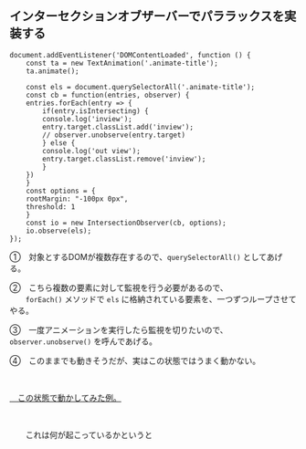 
## インターセクションオブザーバーでパララックスを実装する

```4D
document.addEventListener('DOMContentLoaded', function () {
    const ta = new TextAnimation('.animate-title');
    ta.animate();

    const els = document.querySelectorAll('.animate-title');
    const cb = function(entries, observer) {
    entries.forEach(entry => {
        if(entry.isIntersecting) {
        console.log('inview');
        entry.target.classList.add('inview');
        // observer.unobserve(entry.target)
        } else {
        console.log('out view');
        entry.target.classList.remove('inview');
        }
    })
    }
    const options = {
    rootMargin: "-100px 0px",
    threshold: 1
    }
    const io = new IntersectionObserver(cb, options);
    io.observe(els);
});
```

①　対象とするDOMが複数存在するので、`querySelectorAll()` としてあげる。  

②　こちら複数の要素に対して監視を行う必要があるので、  
　　`forEach()` メソッドで `els` に格納されている要素を、一つずつループさせてやる。  

③　一度アニメーションを実行したら監視を切りたいので、`observer.unobserve()` を呼んであげる。  

④　このままでも動きそうだが、実はこの状態ではうまく動かない。  

<br>

[　この状態で動かしてみた例。]()

<br>

　　これは何が起こっているかというと